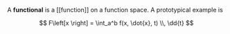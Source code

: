 A **functional** is a [[function]] on a function space. A prototypical example is

$$
F\left[x \right] = \int_a^b f(x, \dot{x}, t) \\, \dd{t}
$$